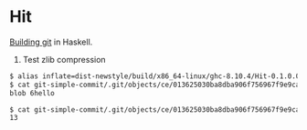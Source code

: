 # Hit

[Building git](https://shop.jcoglan.com/building-git/) in Haskell.

1. Test zlib compression

```bash
$ alias inflate=dist-newstyle/build/x86_64-linux/ghc-8.10.4/Hit-0.1.0.0/x/Hit/build/Hit/Hit
$ cat git-simple-commit/.git/objects/ce/013625030ba8dba906f756967f9e9ca394464a | inflate
blob 6hello

$ cat git-simple-commit/.git/objects/ce/013625030ba8dba906f756967f9e9ca394464a | inflate | wc -c
13


```
